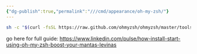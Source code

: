 ```yaml
---
{"dg-publish":true,"permalink":"///cmd/appearance/oh-my-zsh/"}
---
```




```bash
sh -c "$(curl -fsSL https://raw.github.com/ohmyzsh/ohmyzsh/master/tools/install.sh)"        
```

go here for full guide: https://www.linkedin.com/pulse/how-install-start-using-oh-my-zsh-boost-your-mantas-levinas

